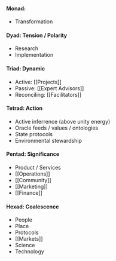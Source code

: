 #### Monad: 
- Transformation

#### Dyad: Tension / Polarity
- Research
- Implementation

#### Triad: Dynamic
- Active: [[Projects]]
- Passive: [[Expert Advisors]]
- Reconciling: [[Facilitators]]

#### Tetrad: Action
- Active inferrence (above unity energy)
- Oracle feeds / values / ontologies
- State protocols
- Environmental stewardship

#### Pentad: Significance
- Product / Services
- [[Operations]]
- [[Community]]
- [[Marketing]]
- [[Finance]]

#### Hexad: Coalescence
- People
- Place
- Protocols
- [[Markets]]
- Science
- Technology
